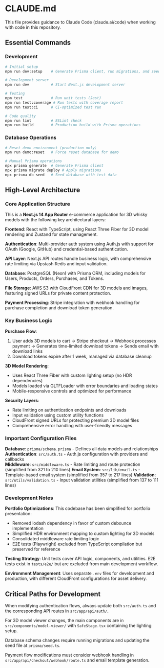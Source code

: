 # CLAUDE.md

This file provides guidance to Claude Code (claude.ai/code) when working with code in this repository.

## Essential Commands

### Development
```bash
# Initial setup
npm run dev:setup    # Generate Prisma client, run migrations, and seed DB

# Development server
npm run dev          # Start Next.js development server

# Testing
npm test             # Run unit tests (Jest)
npm run test:coverage # Run tests with coverage report
npm run test:ci      # CI-optimized test run

# Code quality
npm run lint         # ESLint check
npm run build        # Production build with Prisma operations
```

### Database Operations
```bash
# Reset demo environment (production only)
npm run demo:reset   # Force reset database for demo

# Manual Prisma operations
npx prisma generate  # Generate Prisma client
npx prisma migrate deploy # Apply migrations
npx prisma db seed   # Seed database with test data
```

## High-Level Architecture

### Core Application Structure
This is a **Next.js 14 App Router** e-commerce application for 3D whisky models with the following key architectural layers:

**Frontend**: React with TypeScript, using React Three Fiber for 3D model rendering and Zustand for state management.

**Authentication**: Multi-provider auth system using Auth.js with support for OAuth (Google, GitHub) and credential-based authentication.

**API Layer**: Next.js API routes handle business logic, with comprehensive rate limiting via Upstash Redis and input validation.

**Database**: PostgreSQL (Neon) with Prisma ORM, including models for Users, Products, Orders, Purchases, and Tokens.

**File Storage**: AWS S3 with CloudFront CDN for 3D models and images, featuring signed URLs for private content protection.

**Payment Processing**: Stripe integration with webhook handling for purchase completion and download token generation.

### Key Business Logic

**Purchase Flow**: 
1. User adds 3D models to cart → Stripe checkout → Webhook processes payment → Generates time-limited download tokens → Sends email with download links
2. Download tokens expire after 1 week, managed via database cleanup

**3D Model Rendering**: 
- Uses React Three Fiber with custom lighting setup (no HDR dependencies)
- Models loaded via GLTFLoader with error boundaries and loading states
- Mobile-responsive controls and optimized for performance

**Security Layers**:
- Rate limiting on authentication endpoints and downloads
- Input validation using custom utility functions
- CloudFront signed URLs for protecting premium 3D model files
- Comprehensive error handling with user-friendly messages

### Important Configuration Files

**Database**: `prisma/schema.prisma` - Defines all data models and relationships
**Authentication**: `src/auth.ts` - Auth.js configuration with providers and callbacks  
**Middleware**: `src/middleware.ts` - Rate limiting and route protection (simplified from 321 to 210 lines)
**Email System**: `src/lib/email.ts` - Template-based email system (simplified from 357 to 217 lines)
**Validation**: `src/utils/validation.ts` - Input validation utilities (simplified from 137 to 111 lines)

### Development Notes

**Portfolio Optimizations**: This codebase has been simplified for portfolio presentation:
- Removed lodash dependency in favor of custom debounce implementation
- Simplified HDR environment mapping to custom lighting for 3D models  
- Consolidated middleware rate limiting logic
- E2E tests (Playwright) excluded from TypeScript compilation but preserved for reference

**Testing Strategy**: Unit tests cover API logic, components, and utilities. E2E tests exist in `tests/e2e/` but are excluded from main development workflow.

**Environment Management**: Uses separate `.env` files for development and production, with different CloudFront configurations for asset delivery.

## Critical Paths for Development

When modifying authentication flows, always update both `src/auth.ts` and the corresponding API routes in `src/app/api/auth/`.

For 3D model viewer changes, the main components are in `src/components/model-viewer/` with `SafeStage.tsx` containing the lighting setup.

Database schema changes require running migrations and updating the seed file at `prisma/seed.ts`.

Payment flow modifications must consider webhook handling in `src/app/api/checkout/webhook/route.ts` and email template generation.